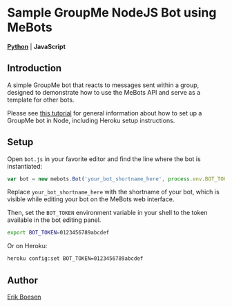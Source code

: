 # Sample GroupMe NodeJS Bot using MeBots
[**Python**](https://github.com/ErikBoesen/mebots-example-python) | **JavaScript**

## Introduction

A simple GroupMe bot that reacts to messages sent within a group, designed to demonstrate how to use the MeBots API and serve as a template for other bots.

Please see [this tutorial](https://github.com/groupme/bot-tutorial-nodejs) for general information about how to set up a GroupMe bot in Node, including Heroku setup instructions.

## Setup
Open `bot.js` in your favorite editor and find the line where the bot is instantiated:
```js
var bot = new mebots.Bot('your_bot_shortname_here', process.env.BOT_TOKEN);
```
Replace `your_bot_shortname_here` with the shortname of your bot, which is visible while editing your bot on the MeBots web interface.

Then, set the `BOT_TOKEN` environment variable in your shell to the token available in the bot editing panel.
```sh
export BOT_TOKEN=0123456789abcdef
```
Or on Heroku:
```sh
heroku config:set BOT_TOKEN=0123456789abcdef
```

## Author
[Erik Boesen](https://github.com/ErikBoesen)
